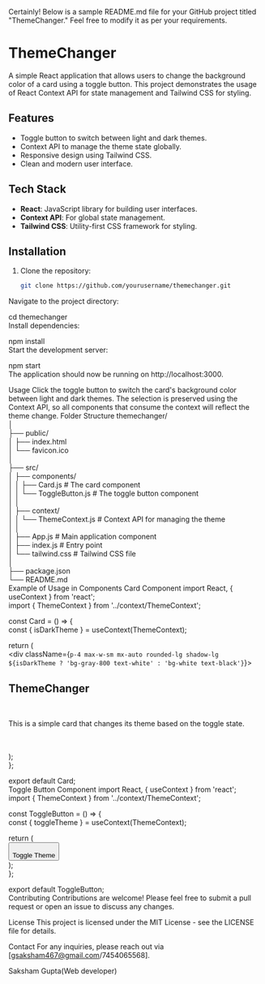 Certainly! Below is a sample README.md file for your GitHub project titled "ThemeChanger." Feel free to modify it as per your requirements.

# ThemeChanger  

A simple React application that allows users to change the background color of a card using a toggle button. This project demonstrates the usage of React Context API for state management and Tailwind CSS for styling.  

## Features  

- Toggle button to switch between light and dark themes.  
- Context API to manage the theme state globally.  
- Responsive design using Tailwind CSS.  
- Clean and modern user interface.  

## Tech Stack  

- **React**: JavaScript library for building user interfaces.  
- **Context API**: For global state management.  
- **Tailwind CSS**: Utility-first CSS framework for styling.  

## Installation  

1. Clone the repository:  

   ```bash  
   git clone https://github.com/yourusername/themechanger.git  
Navigate to the project directory:

cd themechanger  
Install dependencies:

npm install  
Start the development server:

npm start  
The application should now be running on http://localhost:3000.

Usage
Click the toggle button to switch the card's background color between light and dark themes.
The selection is preserved using the Context API, so all components that consume the context will reflect the theme change.
Folder Structure
themechanger/  
│  
├── public/  
│   ├── index.html  
│   └── favicon.ico  
│  
├── src/  
│   ├── components/  
│   │   ├── Card.js        # The card component  
│   │   └── ToggleButton.js # The toggle button component  
│   │  
│   ├── context/  
│   │   └── ThemeContext.js # Context API for managing the theme  
│   │  
│   ├── App.js              # Main application component  
│   ├── index.js            # Entry point  
│   └── tailwind.css        # Tailwind CSS file  
│  
├── package.json  
└── README.md  
Example of Usage in Components
Card Component
import React, { useContext } from 'react';  
import { ThemeContext } from '../context/ThemeContext';  

const Card = () => {  
  const { isDarkTheme } = useContext(ThemeContext);  

  return (  
    <div className={`p-4 max-w-sm mx-auto rounded-lg shadow-lg ${isDarkTheme ? 'bg-gray-800 text-white' : 'bg-white text-black'}`}>  
      <h2 className="text-xl mb-2">ThemeChanger</h2>  
      <p>This is a simple card that changes its theme based on the toggle state.</p>  
    </div>  
  );  
};  

export default Card;  
Toggle Button Component
import React, { useContext } from 'react';  
import { ThemeContext } from '../context/ThemeContext';  

const ToggleButton = () => {  
  const { toggleTheme } = useContext(ThemeContext);  

  return (  
    <button onClick={toggleTheme} className="px-4 py-2 rounded bg-blue-500 text-white hover:bg-blue-700 transition">  
      Toggle Theme  
    </button>  
  );  
};  

export default ToggleButton;  
Contributing
Contributions are welcome! Please feel free to submit a pull request or open an issue to discuss any changes.

License
This project is licensed under the MIT License - see the LICENSE file for details.

Contact
For any inquiries, please reach out via [gsaksham467@gmail.com/7454065568].


Saksham Gupta(Web developer)
